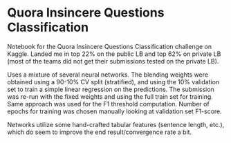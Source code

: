 # Quora Insincere Questions Classification
Notebook for the Quora Insincere Questions Classification challenge on Kaggle.
Landed me in top 22% on the public LB and top 62% on private LB (most of the teams did not get their submissions tested on the private LB).

Uses a mixture of several neural networks. The blending weights were obtained using a 90-10% CV split (stratified), and using the 10% validation set to train a simple linear regression on the predictions. The submission was re-run with the fixed weights and using the full train set for training. Same approach was used for the F1 threshold computation.
Number of epochs for training was chosen manually looking at validation set F1-score.

Networks utilize some hand-crafted tabular features (sentence length, etc.), which do seem to improve the end result/convergence rate a bit.
